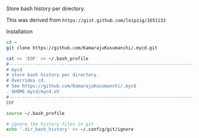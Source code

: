 Store bash history per directory.

This was derived from `https://gist.github.com/leipzig/1651133`

Installation

```bash
cd ~
git clone https://github.com/KamarajuKusumanchi/.mycd.git

cat << 'EOF' >> ~/.bash_profile
#------------------------------------------------------------------------------
# mycd
# store bash history per directory.
# Overrides cd.
# See https://github.com/KamarajuKusumanchi/.mycd
. $HOME.mycd/mycd.sh
#------------------------------------------------------------------------------
EOF

source ~/.bash_profile

# ignore the history files in git
echo '.dir_bash_history' >> ~/.config/git/ignore
```
